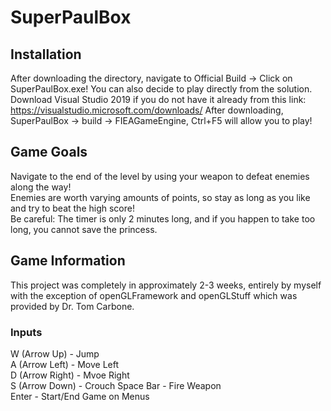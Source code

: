 # SuperPaulBox

## Installation
After downloading the directory, navigate to Official Build -> Click on SuperPaulBox.exe!
You can also decide to play directly from the solution. \
Download Visual Studio 2019 if you do not have it already from this link: https://visualstudio.microsoft.com/downloads/
After downloading, SuperPaulBox -> build -> FIEAGameEngine, Ctrl+F5 will allow you to play!

## Game Goals
Navigate to the end of the level by using your weapon to defeat enemies along the way! \
Enemies are worth varying amounts of points, so stay as long as you like and try to beat the high score! \
Be careful: The timer is only 2 minutes long, and if you happen to take too long, you cannot save the princess.

## Game Information
This project was completely in approximately 2-3 weeks, entirely by myself with the exception of openGLFramework and openGLStuff which was provided by Dr. Tom Carbone.

### Inputs
W (Arrow Up) - Jump \
A (Arrow Left) - Move Left \
D (Arrow Right) - Mvoe Right \
S (Arrow Down) - Crouch
Space Bar - Fire Weapon \
Enter - Start/End Game on Menus
